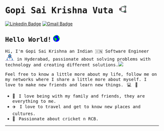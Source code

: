 # <samp>Gopi Sai Krishna Vuta </samp><img src="https://github.com/SaiKrishnaVuta/SaiKrishnaVuta/blob/main/VGSK_LOGO.jpg" width="30px">

[![Linkedin Badge](https://img.shields.io/badge/LinkedIn-%230077B5.svg?&style=flat-square&logo=linkedin&logoColor=white&color=071A2C&link=https://www.linkedin.com/in/gopisaikrishnavuta/)](https://www.linkedin.com/in/gopisaikrishnavuta/)
[![Gmail Badge](https://img.shields.io/badge/Gmail-%231877F2.svg?&style=flat-square&logo=gmail&logoColor=white&color=071A2C&link=mailto:saikrishnavuta7@gmail.com)](mailto:saikrishnavuta7@gmail.com)

## <samp>Hello World!</samp> <img src="https://github.com/SaiKrishnaVuta/SaiKrishnaVuta/blob/main/earth.gif" width="22px">

<samp>Hi, I'm Gopi Sai Krishna an Indian 🇮🇳 Software Engineer <img src="https://github.com/SaiKrishnaVuta/SaiKrishnaVuta/blob/main/developer.gif" width="30px"> in Hyderabad, passionate about solving problems with technology and creating different solutions.</samp><img src="https://media.giphy.com/media/WUlplcMpOCEmTGBtBW/giphy.gif" width="24">

<samp>Feel free to know a little more about my life, follow me on my networks where I share a little more about myself. I love to make new friends and learn new things.</samp> &nbsp; 💻 &nbsp; 🚀

- 🏡 &nbsp; <samp>I love being with my family and friends, they are everything to me.</samp>
- ✈️ &nbsp; <samp>I love to travel and get to know new places and cultures.</samp>
- 🏏 &nbsp; <samp>Passionate about cricket n RCB.</samp>

---

